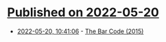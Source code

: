 # [Published on 2022-05-20](index.md)

* [2022-05-20, 10:41:06](https://news.ycombinator.com/item?id=31445568) - [The Bar Code (2015)](https://www.smithsonianmag.com/innovation/history-bar-code-180956704/)
